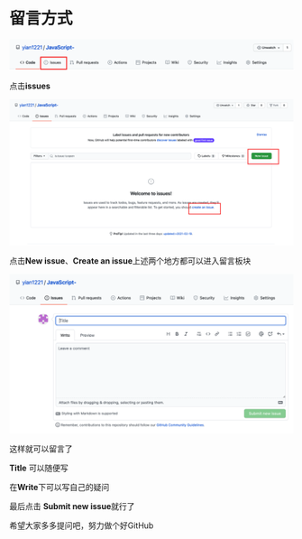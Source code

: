 # 留言方式

![img](./pics/1.png)

点击**issues**

![img:](./pics/2.png)

点击**New issue**、**Create an issue**上述两个地方都可以进入留言板块

![img](./pics/3.png)

这样就可以留言了

**Title** 可以随便写

在**Write**下可以写自己的疑问

最后点击 **Submit new issue**就行了



希望大家多多提问吧，努力做个好GitHub